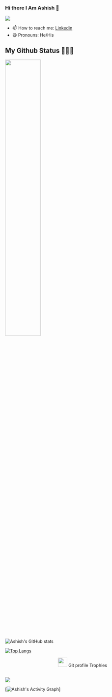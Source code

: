 ### Hi there I Am Ashish  👋
![](https://komarev.com/ghpvc/?username=Ashish-AI)
 
- 📫 How to reach me: [Linkedin](https://www.linkedin.com/in/ashish-chaubey-934b1b190/)
- 😄 Pronouns: He/His
 
##  My Github Status 👩🏻‍💻
 <img width="48%" src="https://github-readme-streak-stats.herokuapp.com/?user=Ashish-AI" />

 
<!-- <img src="https://github-readme-stats.vercel.app/api?username=Ashish-AI&&show_icons=true&title_color=ffffff&icon_color=bb2acf&text_color=daf7dc&bg_color=151515"> -->
<!-- ![Ashish's GitHub stats](https://github-readme-stats.vercel.app/api?username=Ashish-AI&show_icons=true&theme=radical&show_icons=true?count_private=true) -->
 ![Ashish's GitHub stats](https://github-readme-stats.vercel.app/api?username=Ashish-AI&show_icons=true&theme=synthwave)
 
 

[![Top Langs](https://github-readme-stats.vercel.app/api/top-langs/?username=Ashish-AI&layout=compact)](https://github.com/anuraghazra/github-readme-stats)
<p align="center"><img src="https://media.giphy.com/media/QaMcXSekUWx7aogAUr/giphy.gif" width="30" />&nbsp;Git profile Trophies</p><br>
<img src="https://github-profile-trophy.vercel.app/?username=Ashish-AI&theme=juicyfresh&no-bg=true" />

[![Ashish's Activity Graph](https://activity-graph.herokuapp.com/graph?username=Ashish-AI&custom_title=Ashish's%20Contribution%20Graph&theme=gruvbox&bg_color=282828&hide_border=true&line=d1a01f&point=c58545)]




